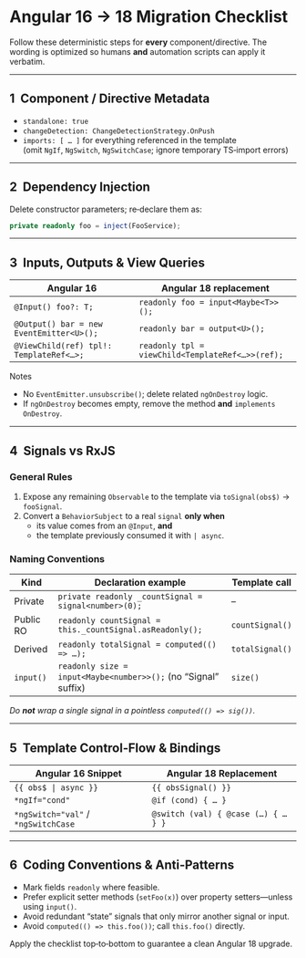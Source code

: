 # Angular 16 → 18 Migration Checklist

Follow these deterministic steps for **every** component/directive. The wording is optimized so humans **and** automation scripts can apply it verbatim.

---
## 1  Component / Directive Metadata

* `standalone: true`
* `changeDetection: ChangeDetectionStrategy.OnPush`
* `imports: [ … ]` for everything referenced in the template  
  (omit `NgIf`, `NgSwitch`, `NgSwitchCase`; ignore temporary TS‑import errors)

---
## 2  Dependency Injection

Delete constructor parameters; re‑declare them as:

```ts
private readonly foo = inject(FooService);
```

---
## 3  Inputs, Outputs & View Queries

| Angular 16                           | Angular 18 replacement                              |
|--------------------------------------|-----------------------------------------------------|
| `@Input() foo?: T;`                  | `readonly foo = input<Maybe<T>>();`                 |
| `@Output() bar = new EventEmitter<U>();` | `readonly bar = output<U>();`                     |
| `@ViewChild(ref) tpl!: TemplateRef<…>;` | `readonly tpl = viewChild<TemplateRef<…>>(ref);`   |

Notes
* No `EventEmitter.unsubscribe()`; delete related `ngOnDestroy` logic.
* If `ngOnDestroy` becomes empty, remove the method **and** `implements OnDestroy`.

---
## 4  Signals vs RxJS

### General Rules
1. Expose any remaining `Observable` to the template via `toSignal(obs$)` → `fooSignal`.
2. Convert a `BehaviorSubject` to a real `signal` **only when**
   * its value comes from an `@Input`, **and**
   * the template previously consumed it with `| async`.

### Naming Conventions
| Kind      | Declaration example                                        | Template call |
|-----------|------------------------------------------------------------|---------------|
| Private   | `private readonly _countSignal = signal<number>(0);`       | –             |
| Public RO | `readonly countSignal = this._countSignal.asReadonly();`   | `countSignal()` |
| Derived   | `readonly totalSignal = computed(() => …);`                | `totalSignal()` |
| `input()` | `readonly size = input<Maybe<number>>();` (no “Signal” suffix) | `size()` |

*Do **not** wrap a single signal in a pointless `computed(() => sig())`.*

---
## 5  Template Control‑Flow & Bindings

| Angular 16 Snippet                    | Angular 18 Replacement                        |
|--------------------------------------|----------------------------------------------|
| `{{ obs$ \| async }}`                | `{{ obsSignal() }}`                           |
| `*ngIf="cond"`                       | `@if (cond) { … }`                            |
| `*ngSwitch="val"` / `*ngSwitchCase` | `@switch (val) { @case (…) { … } }`           |

---
## 6  Coding Conventions & Anti‑Patterns

* Mark fields `readonly` where feasible.
* Prefer explicit setter methods (`setFoo(x)`) over property setters—unless using `input()`.
* Avoid redundant “state” signals that only mirror another signal or input.
* Avoid `computed(() => this.foo())`; call `this.foo()` directly.

Apply the checklist top‑to‑bottom to guarantee a clean Angular 18 upgrade.